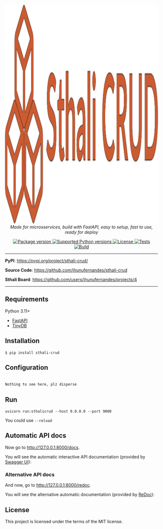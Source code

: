 <p align="center">
    <a href="docs/images/crud.svg"><img src="docs/images/crud.svg" alt="SthaliCRUD" height=720></a>
    <em>Made for microsservices, build with FastAPI, easy to setup, fast to use, ready for deploy</em>
</p>

<p align="center">
    <a href="https://pypi.org/project/sthali-crud" target="_blank">
        <img src="https://img.shields.io/pypi/v/sthali-crud?label=Version&color=%232EBC4F" alt="Package version">
    </a>
    <a href="https://pypi.org/project/sthali-crud" target="_blank">
        <img src="https://img.shields.io/pypi/pyversions/sthali-crud.svg?label=Python&color=%232EBC4F" alt="Supported Python versions">
    </a>
    <a href="https://pypi.org/project/sthali-crud" target="_blank">
        <img src="https://img.shields.io/github/license/jhunufernandes/sthali-crud?label=License&color=%232EBC4F" alt="License">
    </a>
    <a href="https://github.com/jhunufernandes/sthali-crud/actions/workflows/test-package.yml" target="_blank">
        <img src="https://github.com/jhunufernandes/sthali-crud/actions/workflows/test-package.yml/badge.svg" alt="Tests">
    </a>
    <a href="https://github.com/jhunufernandes/sthali-crud/actions/workflows/upload-package.yml" target="_blank">
        <img src="https://github.com/jhunufernandes/sthali-crud/actions/workflows/upload-package.yml/badge.svg" alt="Build">
    </a>
</p>

---

**PyPI**: <a href="https://pypi.org/project/sthali-crud/" target="_blank">https://pypi.org/project/sthali-crud/</a>

**Source Code**: <a href="https://github.com/jhunufernandes/sthali-crud" target="_blank">https://github.com/jhunufernandes/sthali-crud</a>

**Sthali Board**: <a href="https://github.com/users/jhunufernandes/projects/4" target="_blank">https://github.com/users/jhunufernandes/projects/4</a>

---

## Requirements

Python 3.11+

* <a href="https://fastapi.tiangolo.com/" class="external-link" target="_blank">FastAPI</a>
* <a href="https://tinydb.readthedocs.io/" class="external-link" target="_blank">TinyDB</a>

## Installation

<div class="termy">

```console
$ pip install sthali-crud
```

## Configuration

<div class="termy">

```Python

Nothing to see here, plz disperse

```

## Run

<div class="termy">

```terminal
uvicorn run:sthalicrud --host 0.0.0.0 --port 9000
```
You could use <code>--reload</code>

## Automatic API docs

Now go to <a href="http://127.0.0.1:8000/docs" class="external-link" target="_blank">http://127.0.0.1:8000/docs</a>.

You will see the automatic interactive API documentation (provided by <a href="https://github.com/swagger-api/swagger-ui" class="external-link" target="_blank">Swagger UI</a>):

<!-- ![Swagger UI](https://fastapi.tiangolo.com/img/index/index-01-swagger-ui-simple.png) -->

### Alternative API docs

And now, go to <a href="http://127.0.0.1:8000/redoc" class="external-link" target="_blank">http://127.0.0.1:8000/redoc</a>.

You will see the alternative automatic documentation (provided by <a href="https://github.com/Rebilly/ReDoc" class="external-link" target="_blank">ReDoc</a>):

<!-- ![ReDoc](https://fastapi.tiangolo.com/img/index/index-02-redoc-simple.png) -->

## License

This project is licensed under the terms of the MIT license.
